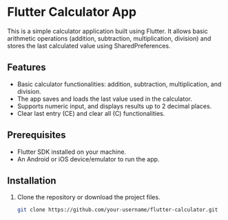 # Flutter Calculator App

This is a simple calculator application built using Flutter. It allows basic arithmetic operations (addition, subtraction, multiplication, division) and stores the last calculated value using SharedPreferences.

## Features

- Basic calculator functionalities: addition, subtraction, multiplication, and division.
- The app saves and loads the last value used in the calculator.
- Supports numeric input, and displays results up to 2 decimal places.
- Clear last entry (CE) and clear all (C) functionalities.

## Prerequisites

- Flutter SDK installed on your machine.
- An Android or iOS device/emulator to run the app.

## Installation

1. Clone the repository or download the project files.

   ```bash
   git clone https://github.com/your-username/flutter-calculator.git

